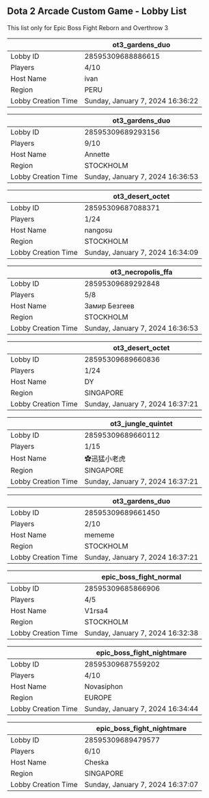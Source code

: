 ## Dota 2 Arcade Custom Game - Lobby List

This list only for Epic Boss Fight Reborn and Overthrow 3

|  | ot3_gardens_duo |
| ------ | ------ |
| Lobby ID | 28595309688886615 |
| Players | 4/10 |
| Host Name | ivan |
| Region | PERU |
| Lobby Creation Time | Sunday, January 7, 2024 16:36:22 |


|  | ot3_gardens_duo |
| ------ | ------ |
| Lobby ID | 28595309689293156 |
| Players | 9/10 |
| Host Name | Annette |
| Region | STOCKHOLM |
| Lobby Creation Time | Sunday, January 7, 2024 16:36:53 |


|  | ot3_desert_octet |
| ------ | ------ |
| Lobby ID | 28595309687088371 |
| Players | 1/24 |
| Host Name | nangosu |
| Region | STOCKHOLM |
| Lobby Creation Time | Sunday, January 7, 2024 16:34:09 |


|  | ot3_necropolis_ffa |
| ------ | ------ |
| Lobby ID | 28595309689292848 |
| Players | 5/8 |
| Host Name | Замир Безгеев |
| Region | STOCKHOLM |
| Lobby Creation Time | Sunday, January 7, 2024 16:36:53 |


|  | ot3_desert_octet |
| ------ | ------ |
| Lobby ID | 28595309689660836 |
| Players | 1/24 |
| Host Name | DY |
| Region | SINGAPORE |
| Lobby Creation Time | Sunday, January 7, 2024 16:37:21 |


|  | ot3_jungle_quintet |
| ------ | ------ |
| Lobby ID | 28595309689660112 |
| Players | 1/15 |
| Host Name | ✿迅猛小老虎 |
| Region | SINGAPORE |
| Lobby Creation Time | Sunday, January 7, 2024 16:37:21 |


|  | ot3_gardens_duo |
| ------ | ------ |
| Lobby ID | 28595309689661450 |
| Players | 2/10 |
| Host Name | mememe |
| Region | STOCKHOLM |
| Lobby Creation Time | Sunday, January 7, 2024 16:37:21 |


|  | epic_boss_fight_normal |
| ------ | ------ |
| Lobby ID | 28595309685866906 |
| Players | 4/5 |
| Host Name | V1rsa4 |
| Region | STOCKHOLM |
| Lobby Creation Time | Sunday, January 7, 2024 16:32:38 |


|  | epic_boss_fight_nightmare |
| ------ | ------ |
| Lobby ID | 28595309687559202 |
| Players | 4/10 |
| Host Name | Novasiphon |
| Region | EUROPE |
| Lobby Creation Time | Sunday, January 7, 2024 16:34:44 |


|  | epic_boss_fight_nightmare |
| ------ | ------ |
| Lobby ID | 28595309689479577 |
| Players | 6/10 |
| Host Name | Cheska |•키스해도 |
| Region | SINGAPORE |
| Lobby Creation Time | Sunday, January 7, 2024 16:37:07 |


